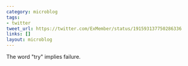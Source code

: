 ```yaml
---
category: microblog
tags:
- twitter
tweet_url: https://twitter.com/ExMember/status/191593137750286336
links: []
layout: microblog
---
```

The word "try" implies failure.
